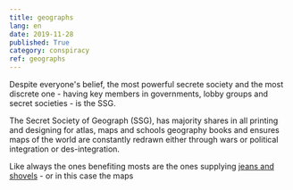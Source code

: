 ```yaml
---
title: geographs
lang: en
date: 2019-11-28
published: True
category: conspiracy
ref: geographs
---   
```


Despite everyone's belief, the most powerful secrete society and the most discrete one - having key members in governments, lobby groups
and secret societies - is the SSG.

The Secret Society of Geograph (SSG), has majority shares in all printing and designing for atlas, maps and schools geography books
and ensures maps of the world are constantly redrawn either through wars or political integration or des-integration.

Like always the ones benefiting mosts are the ones supplying [jeans and shovels](https://www.ciscoinvestments.com/eureka-shovels-jeans-iot-gold-rush/) - or in this case the maps
